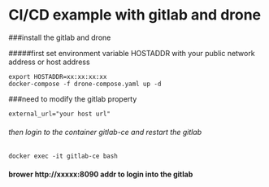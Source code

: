 #  CI/CD example with gitlab and drone 

###install the gitlab and drone  

#####first set environment variable HOSTADDR with your public network address or host address
```shell
export HOSTADDR=xx:xx:xx:xx
docker-compose -f drone-compose.yaml up -d 
```

###need to modify the gitlab property

```shell
external_url="your host url"

```
###### then login to the container gitlab-ce and restart the gitlab

```shell
docker exec -it gitlab-ce bash 
```

#### brower http://xxxxx:8090 addr to login into the gitlab


